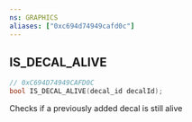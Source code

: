 ```yaml
---
ns: GRAPHICS
aliases: ["0xc694d74949cafd0c"]
---
```

## IS_DECAL_ALIVE

```c
// 0xC694D74949CAFD0C
bool IS_DECAL_ALIVE(decal_id decalId);
```

Checks if a previously added decal is still alive

